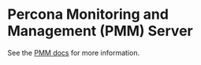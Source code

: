 # Percona Monitoring and Management (PMM) Server

See the [PMM docs](https://www.percona.com/doc/percona-monitoring-and-management/index.html) for more information.
